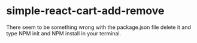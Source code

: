 # simple-react-cart-add-remove
There seem to be something wrong with the package.json file delete it and type NPM init and NPM install in your terminal.
